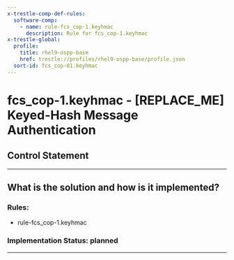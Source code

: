 ```yaml
---
x-trestle-comp-def-rules:
  software-comp:
    - name: rule-fcs_cop-1.keyhmac
      description: Rule for fcs_cop-1.keyhmac
x-trestle-global:
  profile:
    title: rhel9-ospp-base
    href: trestle://profiles/rhel9-ospp-base/profile.json
  sort-id: fcs_cop-01.keyhmac
---
```


# fcs_cop-1.keyhmac - \[REPLACE_ME\] Keyed-Hash Message Authentication

## Control Statement

______________________________________________________________________

## What is the solution and how is it implemented?

<!-- For implementation status enter one of: implemented, partial, planned, alternative, not-applicable -->

<!-- Note that the list of rules under ### Rules: is read-only and changes will not be captured after assembly to JSON -->

<!-- Add control implementation description here for control: fcs_cop-1.keyhmac -->

### Rules:

  - rule-fcs_cop-1.keyhmac

### Implementation Status: planned

______________________________________________________________________
